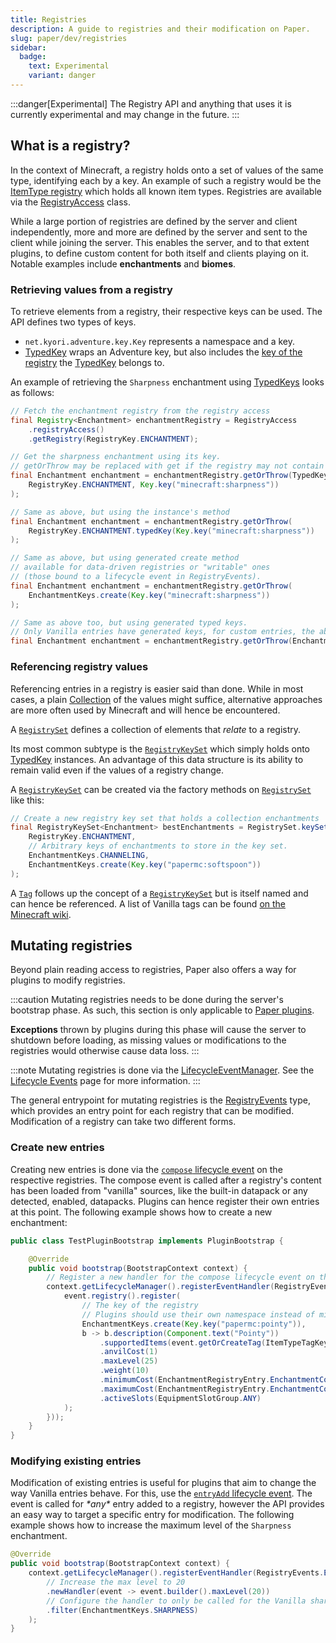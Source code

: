 ```yaml
---
title: Registries
description: A guide to registries and their modification on Paper.
slug: paper/dev/registries
sidebar:
  badge:
    text: Experimental
    variant: danger
---
```


:::danger[Experimental]
The Registry API and anything that uses it is currently experimental and may change in the future.
:::

## What is a registry?

In the context of Minecraft, a registry holds onto a set of values of the same type, identifying
each by a key. An example of such a registry would be the [ItemType registry](jd:paper:org.bukkit.Registry#ITEM) which holds all known item types.
Registries are available via the [RegistryAccess](jd:paper:io.papermc.paper.registry.RegistryAccess) class.

While a large portion of registries are defined by the server and client independently, more and
more are defined by the server and sent to the client while joining the server.
This enables the server, and to that extent plugins, to define custom content for both itself and
clients playing on it.
Notable examples include **enchantments** and **biomes**.

### Retrieving values from a registry

To retrieve elements from a registry, their respective keys can be used.
The API defines two types of keys.
- `net.kyori.adventure.key.Key` represents a namespace and a key.
- [TypedKey](jd:paper:io.papermc.paper.registry.TypedKey) wraps an Adventure key,
  but also includes the [key of
  the registry](jd:paper:io.papermc.paper.registry.TypedKey#registryKey()) the
  [TypedKey](jd:paper:io.papermc.paper.registry.TypedKey) belongs to.

An example of retrieving the `Sharpness` enchantment using
[TypedKeys](jd:paper:io.papermc.paper.registry.TypedKey) looks as follows:

```java
// Fetch the enchantment registry from the registry access
final Registry<Enchantment> enchantmentRegistry = RegistryAccess
    .registryAccess()
    .getRegistry(RegistryKey.ENCHANTMENT);

// Get the sharpness enchantment using its key.
// getOrThrow may be replaced with get if the registry may not contain said value
final Enchantment enchantment = enchantmentRegistry.getOrThrow(TypedKey.create(
    RegistryKey.ENCHANTMENT, Key.key("minecraft:sharpness"))
);

// Same as above, but using the instance's method
final Enchantment enchantment = enchantmentRegistry.getOrThrow(
    RegistryKey.ENCHANTMENT.typedKey(Key.key("minecraft:sharpness"))
);

// Same as above, but using generated create method
// available for data-driven registries or "writable" ones
// (those bound to a lifecycle event in RegistryEvents).
final Enchantment enchantment = enchantmentRegistry.getOrThrow(
    EnchantmentKeys.create(Key.key("minecraft:sharpness"))
);

// Same as above too, but using generated typed keys.
// Only Vanilla entries have generated keys, for custom entries, the above method must be used.
final Enchantment enchantment = enchantmentRegistry.getOrThrow(EnchantmentKeys.SHARPNESS);
```

### Referencing registry values

Referencing entries in a registry is easier said than done.
While in most cases, a plain [Collection](jd:java:java.util.Collection) of the values might suffice, alternative approaches are
more often used by Minecraft and will hence be encountered.

A [`RegistrySet`](jd:paper:io.papermc.paper.registry.set.RegistrySet) defines a
collection of elements that *relate* to a registry.

Its most common subtype is the
[`RegistryKeySet`](jd:paper:io.papermc.paper.registry.set.RegistryKeySet) which
simply holds onto [TypedKey](jd:paper:io.papermc.paper.registry.TypedKey) instances.
An advantage of this data structure is its ability to remain valid even if the values of a
registry change.

A [`RegistryKeySet`](jd:paper:io.papermc.paper.registry.set.RegistryKeySet) can be
created via the factory methods on [`RegistrySet`](jd:paper:io.papermc.paper.registry.set.RegistrySet) like this:
```java
// Create a new registry key set that holds a collection enchantments
final RegistryKeySet<Enchantment> bestEnchantments = RegistrySet.keySet(
    RegistryKey.ENCHANTMENT,
    // Arbitrary keys of enchantments to store in the key set.
    EnchantmentKeys.CHANNELING,
    EnchantmentKeys.create(Key.key("papermc:softspoon"))
);
```

A [`Tag`](jd:paper:io.papermc.paper.registry.tag.Tag) follows up the concept
of a [`RegistryKeySet`](jd:paper:io.papermc.paper.registry.set.RegistryKeySet)
but is itself named and can hence be referenced.
A list of Vanilla tags can be found [on the Minecraft wiki](https://minecraft.wiki/w/Tag#Java_Edition_2).

## Mutating registries

Beyond plain reading access to registries, Paper also offers a way for plugins to modify registries.

:::caution
Mutating registries needs to be done during the server's bootstrap phase.
As such, this section is only applicable to [Paper plugins](/paper/dev/getting-started/paper-plugins).

**Exceptions** thrown by plugins during this phase will cause the server to shutdown before loading,
as missing values or modifications to the registries would otherwise cause data loss.
:::

:::note
Mutating registries is done via the
[LifecycleEventManager](jd:paper:io.papermc.paper.plugin.lifecycle.event.LifecycleEventManager).
See the [Lifecycle Events](/paper/dev/lifecycle) page for more information.
:::

The general entrypoint for mutating registries is
the [RegistryEvents](jd:paper:io.papermc.paper.registry.event.RegistryEvents) type,
which provides an entry point for each registry that can be modified.
Modification of a registry can take two different forms.

### Create new entries

Creating new entries is done via the [`compose` lifecycle event](jd:paper:io.papermc.paper.registry.event.RegistryEventProvider#compose())
on the respective registries.
The compose event is called after a registry's content has been loaded from "vanilla" sources, like the built-in
datapack or any detected, enabled, datapacks. Plugins can hence register their own entries at this point.
The following example shows how to create a new enchantment:

```java title="TestPluginBootstrap.java"
public class TestPluginBootstrap implements PluginBootstrap {

    @Override
    public void bootstrap(BootstrapContext context) {
        // Register a new handler for the compose lifecycle event on the enchantment registry
        context.getLifecycleManager().registerEventHandler(RegistryEvents.ENCHANTMENT.compose().newHandler(event -> {
            event.registry().register(
                // The key of the registry
                // Plugins should use their own namespace instead of minecraft or papermc
                EnchantmentKeys.create(Key.key("papermc:pointy")),
                b -> b.description(Component.text("Pointy"))
                    .supportedItems(event.getOrCreateTag(ItemTypeTagKeys.SWORDS))
                    .anvilCost(1)
                    .maxLevel(25)
                    .weight(10)
                    .minimumCost(EnchantmentRegistryEntry.EnchantmentCost.of(1, 1))
                    .maximumCost(EnchantmentRegistryEntry.EnchantmentCost.of(3, 1))
                    .activeSlots(EquipmentSlotGroup.ANY)
            );
        }));
    }
}
```

### Modifying existing entries

Modification of existing entries is useful for plugins that aim to change the way Vanilla entries
behave. For this, use the [`entryAdd` lifecycle event](jd:paper:io.papermc.paper.registry.event.RegistryEventProvider#entryAdd()).
The event is called for _\*any\*_ entry added to a registry, however the API provides an easy way to target a specific entry for modification.
The following example shows how to increase the maximum level of the `Sharpness` enchantment.

```java
@Override
public void bootstrap(BootstrapContext context) {
    context.getLifecycleManager().registerEventHandler(RegistryEvents.ENCHANTMENT.entryAdd()
        // Increase the max level to 20
        .newHandler(event -> event.builder().maxLevel(20))
        // Configure the handler to only be called for the Vanilla sharpness enchantment.
        .filter(EnchantmentKeys.SHARPNESS)
    );
}
```
